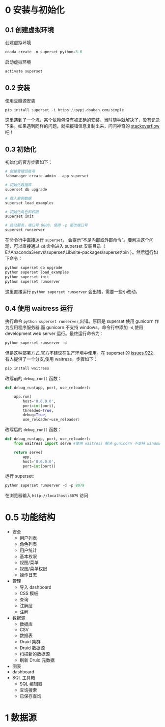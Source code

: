 # 0 安装与初始化


## 0.1 创建虚拟环境

创建虚拟环境
``` python
conda create -n superset python=3.6
```

启动虚拟环境
``` python
activate superset
```


## 0.2 安装

使用豆瓣源安装
``` python
pip install superset -i https://pypi.douban.com/simple 
```
这里遇到了一个坑，某个依赖包没有被正确的安装，当时随手就解决了，没有记录下来。如果遇到同样的问题，就把报错信息复制出来，问问神奇的 [stackoverflow](https://stackoverflow.com/) 吧！


## 0.3 初始化

初始化的官方步骤如下：
``` python
# 创建管理员账号
fabmanager create-admin --app superset 

# 初始化数据库
superset db upgrade

# 载入案例数据
superset load_examples

# 初始化角色和权限
superset init

# 启动服务，端口号 8088，使用 -p 更改端口号
superset runserver
```

在命令行中直接运行 `superset`， 会提示“不是内部或外部命令”。要解决这个问题，可以直接通过 `cd` 命令进入 superset 安装目录（ E:\Anaconda3\envs\superset\Lib\site-packages\superset\bin ）。然后运行如下命令：
``` python
python superset db upgrade
python superset load_examples
python superset init
python superset runserver
```
这里直接运行 `python superset runserver` 会出错，需要一些小改动。


## 0.4 使用 waitress 运行

执行命令 `python superset runserver`,出错。原因是 superset 使用 gunicorn 作为应用程序服务器,而 gunicorn 不支持 windows。命令行中添加 `-d`,使用 development web server 运行。最终运行命令为：
``` python
python superset runserver -d
```

但是这种部署方式,官方不建议在生产环境中使用。在 superset 的 [issues 922](https://github.com/airbnb/superset/issues/922)，有人提供了一个分支,使用 waitress，步骤如下：
``` python
pip install waitress
```

改写前的 `debug_run()` 函数：
``` python
def debug_run(app, port, use_reloader):

    app.run(
        host='0.0.0.0',
        port=int(port),
        threaded=True,
        debug=True,
        use_reloader=use_reloader)
```

改写后的 `debug_run()` 函数：
``` python
def debug_run(app, port, use_reloader):
    from waitress import serve #使用 waitress 解决 gunicorn 不支持 windows 问题

    return serve(
        app,
        host='0.0.0.0',
        port=int(port))
```

运行 superset:
``` python
python superset runserver -d -p 8079
```

在浏览器输入 `http://localhost:8079` 访问


# 0.5 功能结构

- 安全
    - 用户列表
    - 角色列表
    - 用户统计
    - 基本权限
    - 视图/菜单
    - 视图/菜单权限
    - 操作日志
- 管理
    - 导入 dashboard
    - CSS 模板
    - 查询
    - 注解层
    - 注解
- 数据源
    - 数据库
    - CSV
    - 数据表
    - Druid 集群
    - Druid 数据源
    - 扫描新的数据源
    - 刷新 Druid 元数据
- 图表
- dashboard
- SQL 工具箱
    - SQL 编辑器
    - 查询搜索
    - 已保存查询


# 1 数据源